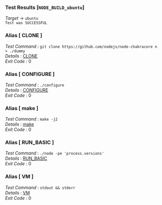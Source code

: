 ### Test Results [`NODE_BUILD_ubuntu`]   
*Target* -> `ubuntu`   
`Test was SUCCESSFUL`

### Alias [ CLONE ]   
*Test Command* : `git clone https://github.com/nodejs/node-chakracore n > ./dummy`   
*Details*      : [CLONE](https://github.com/CCRobot/TestResults/blob/20180123T044956NODE_BUILD_ubuntu/CLONE_0.md)   
*Exit Code*    : 0   

   
### Alias [ CONFIGURE ]   
*Test Command* : `./configure`   
*Details*      : [CONFIGURE](https://github.com/CCRobot/TestResults/blob/20180123T044956NODE_BUILD_ubuntu/CONFIGURE_1.md)   
*Exit Code*    : 0   

   
### Alias [ make ]   
*Test Command* : `make -j2`   
*Details*      : [make](https://github.com/CCRobot/TestResults/blob/20180123T044956NODE_BUILD_ubuntu/make_2.md)   
*Exit Code*    : 0   

   
### Alias [ RUN_BASIC ]   
*Test Command* : `./node -pe 'process.versions'`   
*Details*      : [RUN_BASIC](https://github.com/CCRobot/TestResults/blob/20180123T044956NODE_BUILD_ubuntu/RUN_BASIC_3.md)   
*Exit Code*    : 0   

   
### Alias [ VM ]   
*Test Command* : `stdout && stderr`   
*Details*      : [VM](https://github.com/CCRobot/TestResults/blob/20180123T044956NODE_BUILD_ubuntu/VM_4.md)   
*Exit Code*    : 0   

   
